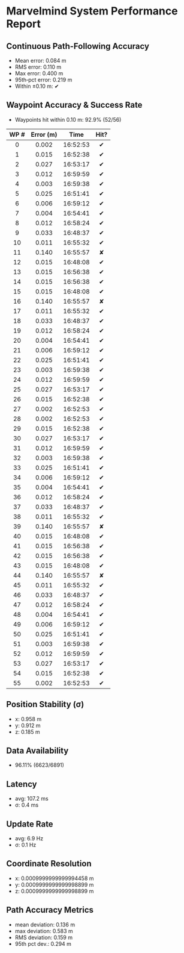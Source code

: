 # Marvelmind System Performance Report

## Continuous Path-Following Accuracy
- Mean error:      0.084 m
- RMS error:       0.110 m
- Max error:       0.400 m
- 95th‐pct error:  0.219 m
- Within ±0.10 m:  ✔

## Waypoint Accuracy & Success Rate
- Waypoints hit within 0.10 m: 92.9% (52/56)

| WP # | Error (m) |   Time   | Hit? |
|:----:|:---------:|:--------:|:----:|
|  0   |   0.002   | 16:52:53 |  ✔   |
|  1   |   0.015   | 16:52:38 |  ✔   |
|  2   |   0.027   | 16:53:17 |  ✔   |
|  3   |   0.012   | 16:59:59 |  ✔   |
|  4   |   0.003   | 16:59:38 |  ✔   |
|  5   |   0.025   | 16:51:41 |  ✔   |
|  6   |   0.006   | 16:59:12 |  ✔   |
|  7   |   0.004   | 16:54:41 |  ✔   |
|  8   |   0.012   | 16:58:24 |  ✔   |
|  9   |   0.033   | 16:48:37 |  ✔   |
|  10  |   0.011   | 16:55:32 |  ✔   |
|  11  |   0.140   | 16:55:57 |  ✘   |
|  12  |   0.015   | 16:48:08 |  ✔   |
|  13  |   0.015   | 16:56:38 |  ✔   |
|  14  |   0.015   | 16:56:38 |  ✔   |
|  15  |   0.015   | 16:48:08 |  ✔   |
|  16  |   0.140   | 16:55:57 |  ✘   |
|  17  |   0.011   | 16:55:32 |  ✔   |
|  18  |   0.033   | 16:48:37 |  ✔   |
|  19  |   0.012   | 16:58:24 |  ✔   |
|  20  |   0.004   | 16:54:41 |  ✔   |
|  21  |   0.006   | 16:59:12 |  ✔   |
|  22  |   0.025   | 16:51:41 |  ✔   |
|  23  |   0.003   | 16:59:38 |  ✔   |
|  24  |   0.012   | 16:59:59 |  ✔   |
|  25  |   0.027   | 16:53:17 |  ✔   |
|  26  |   0.015   | 16:52:38 |  ✔   |
|  27  |   0.002   | 16:52:53 |  ✔   |
|  28  |   0.002   | 16:52:53 |  ✔   |
|  29  |   0.015   | 16:52:38 |  ✔   |
|  30  |   0.027   | 16:53:17 |  ✔   |
|  31  |   0.012   | 16:59:59 |  ✔   |
|  32  |   0.003   | 16:59:38 |  ✔   |
|  33  |   0.025   | 16:51:41 |  ✔   |
|  34  |   0.006   | 16:59:12 |  ✔   |
|  35  |   0.004   | 16:54:41 |  ✔   |
|  36  |   0.012   | 16:58:24 |  ✔   |
|  37  |   0.033   | 16:48:37 |  ✔   |
|  38  |   0.011   | 16:55:32 |  ✔   |
|  39  |   0.140   | 16:55:57 |  ✘   |
|  40  |   0.015   | 16:48:08 |  ✔   |
|  41  |   0.015   | 16:56:38 |  ✔   |
|  42  |   0.015   | 16:56:38 |  ✔   |
|  43  |   0.015   | 16:48:08 |  ✔   |
|  44  |   0.140   | 16:55:57 |  ✘   |
|  45  |   0.011   | 16:55:32 |  ✔   |
|  46  |   0.033   | 16:48:37 |  ✔   |
|  47  |   0.012   | 16:58:24 |  ✔   |
|  48  |   0.004   | 16:54:41 |  ✔   |
|  49  |   0.006   | 16:59:12 |  ✔   |
|  50  |   0.025   | 16:51:41 |  ✔   |
|  51  |   0.003   | 16:59:38 |  ✔   |
|  52  |   0.012   | 16:59:59 |  ✔   |
|  53  |   0.027   | 16:53:17 |  ✔   |
|  54  |   0.015   | 16:52:38 |  ✔   |
|  55  |   0.002   | 16:52:53 |  ✔   |

## Position Stability (σ)
- x: 0.958 m
- y: 0.912 m
- z: 0.185 m

## Data Availability
- 96.11% (6623/6891)

## Latency
- avg: 107.2 ms
- σ: 0.4 ms

## Update Rate
- avg: 6.9 Hz
- σ: 0.1 Hz

## Coordinate Resolution
- x: 0.0009999999999994458 m
- y: 0.0009999999999998899 m
- z: 0.0009999999999998899 m

## Path Accuracy Metrics
- mean deviation: 0.136 m
- max deviation:  0.583 m
- RMS deviation:  0.159 m
- 95th pct dev.:  0.294 m
